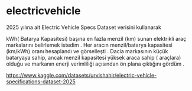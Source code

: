 # electricvehicle
2025 yılına ait Electric Vehicle Specs Dataset verisini kullanarak 

kWh( Batarya Kapasitesi)  başına en fazla menzil (km) sunan elektrikli araç markalarını belirlemek istedim . Her aracın menzil/batarya kapasitesi (km/kWh) oranı hesaplandı ve görselleşti . Dacia markasının küçük bataryaya sahip, ancak menzil kapasitesi yüksek  araca sahip ( araçlara) olduğu ve  markanın enerji verimliliği açısından ön plana çıktığını gördüm .

https://www.kaggle.com/datasets/urvishahir/electric-vehicle-specifications-dataset-2025 
